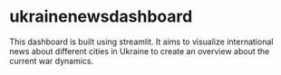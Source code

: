 # ukrainenewsdashboard

This dashboard is built using streamlit. It aims to visualize international news about different cities in Ukraine to create an overview about the current war dynamics.
